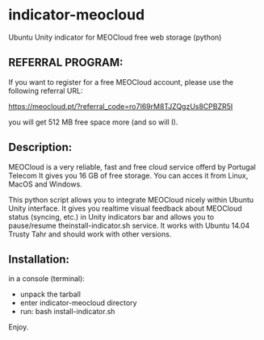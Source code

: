 indicator-meocloud
==================

Ubuntu Unity indicator for MEOCloud free web storage (python)

REFERRAL PROGRAM:
-----------------
If you want to register for a free MEOCloud account, please use the following referral URL:

https://meocloud.pt/?referral_code=ro7I69rM8TJZQgzUs8CPBZR5I

you will get 512 MB free space more (and so will I).


Description:
------------
MEOCloud is a very reliable, fast and free cloud service offerd by Portugal Telecom
It gives you 16 GB of free storage.
You can acces it from Linux, MacOS and Windows.

This python script allows you to integrate MEOCloud nicely within Ubuntu Unity interface.
It gives you realtime visual feedback about MEOCloud status (syncing, etc.) in Unity indicators bar
and allows you to pause/resume theinstall-indicator.sh service.
It works with Ubuntu 14.04 Trusty Tahr and should work with other versions.


Installation:
-------------
in a console (terminal):
- unpack the tarball
- enter indicator-meocloud directory
- run:
bash install-indicator.sh

Enjoy.

